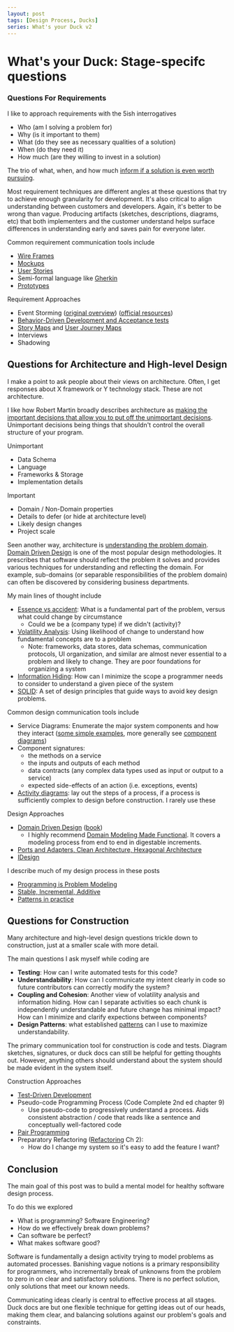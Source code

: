 ```yaml
---
layout: post
tags: [Design Process, Ducks]
series: What's your Duck v2
---
```


# What's your Duck: Stage-specifc questions


### Questions For Requirements

I like to approach requirements with the 5ish interrogatives
- Who (am I solving a problem for)
- Why (is it important to them)
- What (do they see as necessary qualities of a solution)
- When (do they need it)
- How much (are they willing to invest in a solution)

The trio of what, when, and how much [inform if a solution is even worth pursuing](../../_posts/2020-07-16-iDesign-Project-Summary.md).

Most requirement techniques are different angles at these questions that try to achieve enough granularity for development. It's also critical to align understanding between customers and developers. Again, it's better to be wrong than vague. Producing artifacts (sketches, descriptions, diagrams, etc) that both implementers and the customer understand helps surface differences in understanding early and saves pain for everyone later.

Common requirement communication tools include
- [Wire Frames](https://en.wikipedia.org/wiki/Website_wireframe)
- [Mockups](https://en.wikipedia.org/wiki/Mockup#Software_engineering)
- [User Stories](https://en.wikipedia.org/wiki/User_story)
- Semi-formal language like [Gherkin](https://specflow.org/learn/gherkin/)
- [Prototypes](https://en.wikipedia.org/wiki/Software_prototyping)

Requirement Approaches
- Event Storming ([original overview](http://ziobrando.blogspot.com/2013/11/introducing-event-storming.html)) ([official resources](https://www.eventstorming.com/resources/))
- [Behavior-Driven Development and Acceptance tests](https://en.wikipedia.org/wiki/Behavior-driven_development)
- [Story Maps](https://en.wikipedia.org/wiki/User_story#Story_map) and [User Journey Maps](https://en.wikipedia.org/wiki/User_story#User_journey_map)
- Interviews
- Shadowing

## Questions for Architecture and High-level Design

I make a point to ask people about their views on architecture. Often, I get responses about X framework or Y technology stack. These are not architecture.

I like how Robert Martin broadly describes architecture as [making the important decisions that allow you to put off the unimportant decisions](https://blog.cleancoder.com/uncle-bob/2016/01/04/ALittleArchitecture.html). Unimportant decisions being things that shouldn't control the overall structure of your program.

Unimportant 
- Data Schema
- Language
- Frameworks & Storage
- Implementation details

Important
- Domain / Non-Domain properties
- Details to defer (or hide at architecture level)
- Likely design changes
- Project scale

Seen another way, architecture is [understanding the problem domain](../../_posts/2022-02-18-Programming-is-Problem-Modeling.md). [Domain Driven Design](https://en.wikipedia.org/wiki/Domain-driven_design) is one of the most popular design methodologies. It prescribes that software should reflect the problem it solves and provides various techniques for understanding and reflecting the domain. For example, sub-domains (or separable responsibilities of the problem domain) can often be discovered by considering business departments.

My main lines of thought include
- [Essence vs accident](http://worrydream.com/refs/Brooks-NoSilverBullet.pdf): What is a fundamental part of the problem, versus what could change by circumstance
  - Could we be a (company type) if we didn't (activity)?
- [Volatility Analysis](../../_posts/2022-02-18-Programming-is-Problem-Modeling.md#adaptability-volatility-analysis-as-essence-discovery): Using likelihood of change to understand how fundamental concepts are to a problem
  - Note: frameworks, data stores, data schemas, communication protocols, UI organization, and similar are almost never essential to a problem and likely to change. They are poor foundations for organizing a system
- [Information Hiding](https://en.wikipedia.org/wiki/Information_hiding): How can I minimize the scope a programmer needs to consider to understand a given piece of the system 
- [SOLID](https://en.wikipedia.org/wiki/SOLID): A set of design principles that guide ways to avoid key design problems.

Common design communication tools include
- Service Diagrams: Enumerate the major system components and how they interact ([some simple examples](https://spencerfarley.com/2020/08/14/notification-design/), more generally see [component diagrams](https://en.wikipedia.org/wiki/Component_diagram))
- Component signatures:
  - the methods on a service
  - the inputs and outputs of each method
  - data contracts (any complex data types used as input or output to a service)
  - expected side-effects of an action (i.e. exceptions, events)
- [Activity diagrams](https://en.wikipedia.org/wiki/Activity_diagram): lay out the steps of a process, if a process is sufficiently complex to design before construction. I rarely use these

Design Approaches
- [Domain Driven Design](https://en.wikipedia.org/wiki/Domain-driven_design) ([book](https://www.amazon.com/Domain-Driven-Design-Tackling-Complexity-Software/dp/0321125215))
  - I highly recommend [Domain Modeling Made Functional](https://fsharpforfunandprofit.com/books/#domain-modeling-made-functional). It covers a modeling process from end to end in digestable increments.
- [Ports and Adapters, Clean Architecture, Hexagonal Architecture](https://blog.ploeh.dk/2013/12/03/layers-onions-ports-adapters-its-all-the-same/)
- [IDesign](../../_posts/2020-07-03-iDesign-Visual-Summary.md)

I describe much of my design process in these posts
- [Programming is Problem Modeling](../../_posts/2022-02-18-Programming-is-Problem-Modeling.md)
- [Stable, Incremental, Additive](../../_posts/2022-02-25-Stable-Incremental-Additive.md)
- [Patterns in practice](../../_posts/2021-07-09-Patterns-in-Practice.md)


## Questions for Construction

Many architecture and high-level design questions trickle down to construction, just at a smaller scale with more detail.

The main questions I ask myself while coding are
- **Testing**: How can I write automated tests for this code?
- **Understandability**: How can I communicate my intent clearly in code so future contributors can correctly modify the system?
- **Coupling and Cohesion**: Another view of volatility analysis and information hiding. How can I separate activities so each chunk is independently understandable and future change has minimal impact? How can I minimize and clarify expections between components?
- **Design Patterns**: what established [patterns](https://en.wikipedia.org/wiki/Software_design_pattern) can I use to maximize understandability.

The primary communication tool for construction is code and tests. Diagram sketches, signatures, or duck docs can still be helpful for getting thoughts out. However, anything others should understand about the system should be made evident in the system itself. 

Construction Approaches
- [Test-Driven Development](https://en.wikipedia.org/wiki/Test-driven_development)
- Pseudo-code Programming Process (Code Complete 2nd ed chapter 9)
  - Use pseudo-code to progressively understand a process. Aids consistent abstraction / code that reads like a sentence and conceptually well-factored code 
- [Pair Programming](https://en.wikipedia.org/wiki/Pair_programming)
- Preparatory Refactoring ([Refactoring](https://refactoring.com/) Ch 2): 
  - How do I change my system so it's easy to add the feature I want? 


## Conclusion

The main goal of this post was to build a mental model for healthy software design process.

To do this we explored
- What is programming? Software Engineering?
- How do we effectively break down problems?
- Can software be perfect?
- What makes software good?

Software is fundamentally a design activity trying to model problems as automated processes.
Banishing vague notions is a primary responsibility for programmers, who incrementally break of
unknowns from the problem to zero in on clear and satisfactory solutions. 
There is no perfect solution, only solutions that meet our known needs.

Communicating ideas clearly is central to effective process at all stages. Duck docs are but one
flexible technique for getting ideas out of our heads, making them clear, and balancing solutions against our problem's goals and constraints.